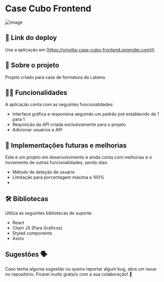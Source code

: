 
# Case Cubo Frontend

![image](https://github.com/vmotta95/case-cubo-frontend/assets/102388553/3db91cae-8bd8-438b-9bab-a93df29d5073)


## 📲 Link do deploy

Use a aplicação em [https://vmotta-case-cubo-frontend.onrender.com]() 

## 📑 Sobre o projeto

Projeto criado para case de formatura da Labenu

## ✍🏻 Funcionalidades

A aplicação conta com as seguintes funcionalidades:

- Interface gráfica e responsiva seguindo um padrão pré establecido de 1 para 1
- Requisição da API criada exclusivamente para o projeto
- Adicionar usuários a API

## 📆 Implementações futuras e melhorias

Este é um projeto em desenvolvimento e ainda conta com melhorias e o incremento de outras funcionalidades, sendo elas:

- Método de deleção de usuário
- Limitação para porcentagem máxima a 100%
-

## 🛠 Bibliotecas

Utiliza as seguintes bibliotecas de suporte:

- React
- Chart JS (Para Gráficos)
- Styled components
- Axios


## Sugestões 🗣

Caso tenha alguma sugestão ou queira reportar algum bug, abra um issue no repositório. Ficarei muito grata/o com a sua colaboração! 🤝
